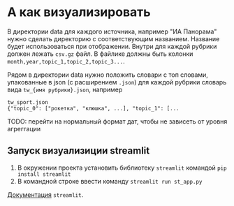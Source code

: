 # А как визуализировать

В директории data для каждого источника, например "ИА Панорама" нужно сделать
директорию с соответствующим названием. Название будет использоваться при
отображении. Внутри для каждой рубрики должен лежать `csv.gz` файл. В файлике
должны быть колонки `month,year,topic_1,topic_2,topic_3...`.

Рядом в директории data нужно положить словари с топ словами, упакованные в json
(с расширением `.json`) для каждой рубрики словарь вида `tw_{имя рубрики}.json`,
например

```
tw_sport.json
{"topic_0": ["рокетка", "клюшка", ...], "topic_1": [...
```

TODO: перейти на нормальный формат дат, чтобы не зависеть от уровня агреггации

## Запуск визуализиции streamlit

1. В окружении проекта установить библиотеку `streamlit` командой `pip install streamlit`
2. В командной строке ввести команду `streamlit run st_app.py`

[Документация](https://streamlit.io/) `streamlit`.
